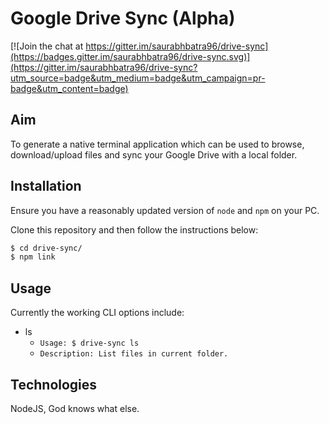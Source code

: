 # Google Drive Sync (Alpha)

[![Join the chat at https://gitter.im/saurabhbatra96/drive-sync](https://badges.gitter.im/saurabhbatra96/drive-sync.svg)](https://gitter.im/saurabhbatra96/drive-sync?utm_source=badge&utm_medium=badge&utm_campaign=pr-badge&utm_content=badge)

## Aim
To generate a native terminal application which can be used to browse, download/upload files and sync your Google Drive with a local folder.

## Installation
Ensure you have a reasonably updated version of `node` and `npm` on your PC.

Clone this repository and then follow the instructions below:
``` bash
$ cd drive-sync/
$ npm link
```

## Usage
Currently the working CLI options include:

- ls
	- `Usage: $ drive-sync ls`
	- `Description: List files in current folder.`

## Technologies
NodeJS, God knows what else.
